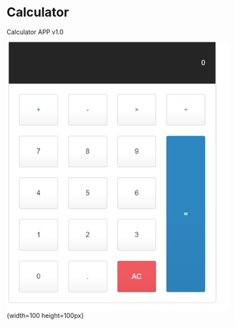 # Calculator
Calculator APP v1.0


![image info](img/v1_image.PNG "Title Text"){width=100 height=100px}
